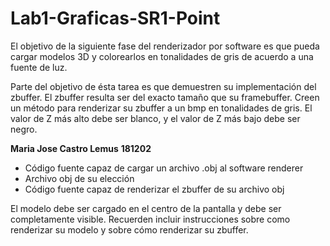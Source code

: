 # Lab1-Graficas-SR1-Point
El objetivo de la siguiente fase del renderizador por software es que pueda cargar modelos 3D y colorearlos en tonalidades de gris de acuerdo a una fuente de luz. 

Parte del objetivo de ésta tarea es que demuestren su implementación del zbuffer. El zbuffer resulta ser del exacto tamaño que su framebuffer. Creen un método para renderizar su zbuffer a un bmp en tonalidades de gris. El valor de Z más alto debe ser blanco, y el valor de Z más bajo debe ser negro.

**Maria Jose Castro Lemus**
**181202**

- Código fuente capaz de cargar un archivo .obj al software renderer
- Archivo obj de su elección
- Código fuente capaz de renderizar el zbuffer de su archivo obj 

El modelo debe ser cargado en el centro de la pantalla y debe ser completamente visible. Recuerden incluir instrucciones sobre como renderizar su modelo y sobre cómo renderizar su zbuffer.

